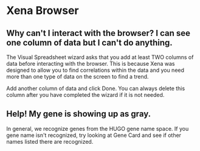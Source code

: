 # Xena Browser

## Why can't I interact with the browser? I can see one column of data but I can't do anything.

The Visual Spreadsheet wizard asks that you add at least TWO columns of data before interacting with the browser. This is because Xena was designed to allow you to find correlations within the data and you need more than one type of data on the screen to find a trend. 

Add another column of data and click Done. You can always delete this column after you have completed the wizard if it is not needed.

## Help! My gene is showing up as gray.

In general, we recognize genes from the HUGO gene name space. If you gene name isn't recognized, try looking at Gene Card and see if other names listed there are recognized.

